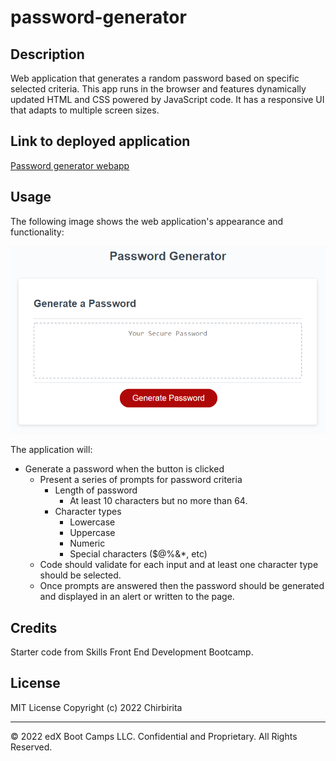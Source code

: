 # password-generator

## Description
Web application that generates a random password based on specific selected criteria.
This app runs in the browser and features dynamically updated HTML and CSS powered by JavaScript code. It has a responsive UI that adapts to multiple screen sizes.

## Link to deployed application

[Password generator webapp](https://chirbirita.github.io/password-generator/)

## Usage

The following image shows the web application's appearance and functionality:

![password generator demo](./assets/05-javascript-challenge-demo.png)

The application will:
* Generate a password when the button is clicked
  * Present a series of prompts for password criteria
    * Length of password
      * At least 10 characters but no more than 64.
    * Character types
      * Lowercase
      * Uppercase
      * Numeric
      * Special characters ($@%&*, etc)
  * Code should validate for each input and at least one character type should be selected.
  * Once prompts are answered then the password should be generated and displayed in an alert or written to the page.


## Credits

Starter code from Skills Front End Development Bootcamp.

## License

MIT License
Copyright (c) 2022 Chirbirita

---

© 2022 edX Boot Camps LLC. Confidential and Proprietary. All Rights Reserved.
